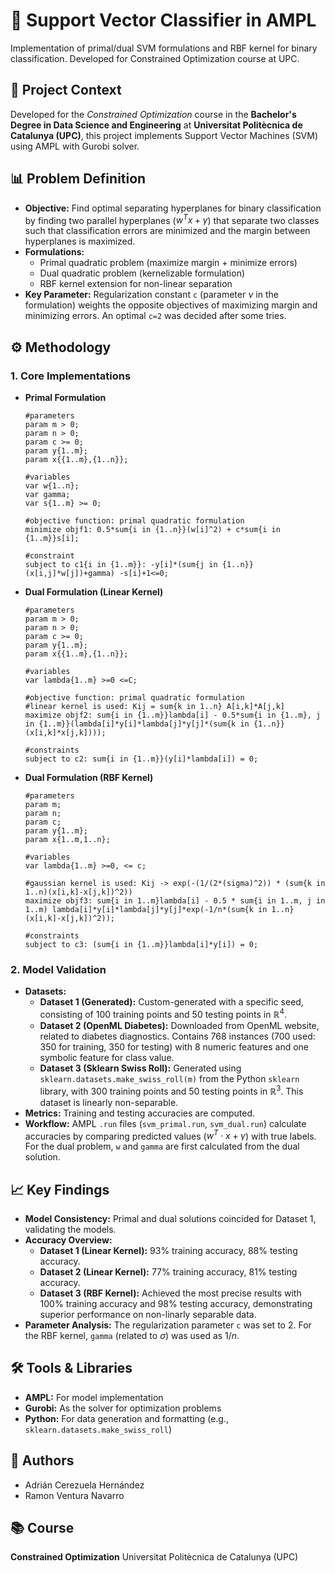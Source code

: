 # 🎯 Support Vector Classifier in AMPL

Implementation of primal/dual SVM formulations and RBF kernel for binary classification. Developed for Constrained Optimization course at UPC.

## 📌 Project Context

Developed for the *Constrained Optimization* course in the **Bachelor's Degree in Data Science and Engineering** at **Universitat Politècnica de Catalunya (UPC)**, this project implements Support Vector Machines (SVM) using AMPL with Gurobi solver.

## 📊 Problem Definition

- **Objective:** Find optimal separating hyperplanes for binary classification by finding two parallel hyperplanes ($w^{T}x+\gamma$) that separate two classes such that classification errors are minimized and the margin between hyperplanes is maximized.
- **Formulations:**
  - Primal quadratic problem (maximize margin + minimize errors)
  - Dual quadratic problem (kernelizable formulation)
  - RBF kernel extension for non-linear separation
- **Key Parameter:** Regularization constant `c` (parameter $\nu$ in the formulation) weights the opposite objectives of maximizing margin and minimizing errors. An optimal `c=2` was decided after some tries.

## ⚙️ Methodology

### 1. Core Implementations

- **Primal Formulation**
  ```AMPL
  #parameters
  param m > 0;
  param n > 0;
  param c >= 0;
  param y{1..m};
  param x{{1..m},{1..n}};

  #variables
  var w{1..n};
  var gamma;
  var s{1..m} >= 0;

  #objective function: primal quadratic formulation
  minimize objf1: 0.5*sum{i in {1..n}}(w[i]^2) + c*sum{i in {1..m}}s[i];

  #constraint
  subject to c1{i in {1..m}}: -y[i]*(sum{j in {1..n}}(x[i,j]*w[j])+gamma) -s[i]+1<=0;
  ```
 
- **Dual Formulation (Linear Kernel)**
  ```AMPL
  #parameters
  param m > 0;
  param n > 0;
  param c >= 0;
  param y{1..m};
  param x{{1..m},{1..n}};

  #variables
  var lambda{1..m} >=0 <=C;

  #objective function: primal quadratic formulation
  #linear kernel is used: Kij = sum{k in 1..n} A[i,k]*A[j,k]
  maximize objf2: sum{i in {1..m}}lambda[i] - 0.5*sum{i in {1..m}, j in {1..m}}(lambda[i]*y[i]*lambda[j]*y[j]*(sum{k in {1..n}} (x[i,k]*x[j,k])));

  #constraints
  subject to c2: sum{i in {1..m}}(y[i]*lambda[i]) = 0;
  ```
 
- **Dual Formulation (RBF Kernel)**
  ```AMPL
  #parameters
  param m;
  param n;
  param c;
  param y{1..m};
  param x{1..m,1..n};

  #variables
  var lambda{1..m} >=0, <= c;

  #gaussian kernel is used: Kij -> exp(-(1/(2*(sigma)^2)) * (sum{k in 1..n)(x[i,k]-x[j,k])^2))
  maximize objf3: sum{i in 1..m}lambda[i] - 0.5 * sum{i in 1..m, j in 1..m) lambda[i]*y[i]*lambda[j]*y[j]*exp(-1/n*(sum{k in 1..n}(x[i,k]-x[j,k])^2));

  #constraints
  subject to c3: (sum{i in {1..m}}lambda[i]*y[i]) = 0;
  ```
 

### 2. Model Validation

- **Datasets:**
  - **Dataset 1 (Generated):** Custom-generated with a specific seed, consisting of 100 training points and 50 testing points in $\mathbb{R}^4$.
  - **Dataset 2 (OpenML Diabetes):** Downloaded from OpenML website, related to diabetes diagnostics. Contains 768 instances (700 used: 350 for training, 350 for testing) with 8 numeric features and one symbolic feature for class value.
  - **Dataset 3 (Sklearn Swiss Roll):** Generated using `sklearn.datasets.make_swiss_roll(m)` from the Python `sklearn` library, with 300 training points and 50 testing points in $\mathbb{R}^3$. This dataset is linearly non-separable.
- **Metrics:** Training and testing accuracies are computed.
- **Workflow:** AMPL `.run` files (`svm_primal.run`, `svm_dual.run`) calculate accuracies by comparing predicted values ($w^{T}\cdot x+\gamma$) with true labels. For the dual problem, `w` and `gamma` are first calculated from the dual solution.

## 📈 Key Findings

- **Model Consistency:** Primal and dual solutions coincided for Dataset 1, validating the models.
- **Accuracy Overview:**
  - **Dataset 1 (Linear Kernel):** 93% training accuracy, 88% testing accuracy.
  - **Dataset 2 (Linear Kernel):** 77% training accuracy, 81% testing accuracy.
  - **Dataset 3 (RBF Kernel):** Achieved the most precise results with 100% training accuracy and 98% testing accuracy, demonstrating superior performance on non-linarly separable data.
- **Parameter Analysis:** The regularization parameter `c` was set to 2. For the RBF kernel, `gamma` (related to $\sigma$) was used as $1/n$.

## 🛠️ Tools & Libraries

- **AMPL:** For model implementation
- **Gurobi:** As the solver for optimization problems
- **Python:** For data generation and formatting (e.g., `sklearn.datasets.make_swiss_roll`)

## 👥 Authors

- Adrián Cerezuela Hernández
- Ramon Ventura Navarro

## 📚 Course

**Constrained Optimization**
Universitat Politècnica de Catalunya (UPC)
```

